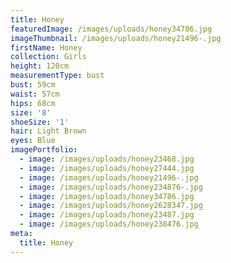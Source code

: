 ```yaml
---
title: Honey
featuredImage: /images/uploads/honey34786.jpg
imageThumbnail: /images/uploads/honey21496-.jpg
firstName: Honey
collection: Girls
height: 120cm
measurementType: bust
bust: 59cm
waist: 57cm
hips: 68cm
size: '8'
shoeSize: '1'
hair: Light Brown
eyes: Blue
imagePortfolio:
  - image: /images/uploads/honey23468.jpg
  - image: /images/uploads/honey27444.jpg
  - image: /images/uploads/honey21496-.jpg
  - image: /images/uploads/honey234876-.jpg
  - image: /images/uploads/honey34786.jpg
  - image: /images/uploads/honey2628347.jpg
  - image: /images/uploads/honey23487.jpg
  - image: /images/uploads/honey238476.jpg
meta:
  title: Honey
---
```


